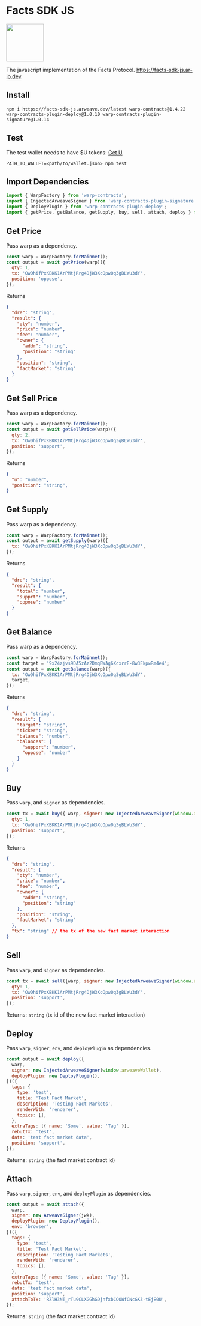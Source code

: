 # Facts SDK JS

<img src="https://oqfrmvvkx6kfvhswy45wpmpppwjwd6seafaaehb2tmb47i2bgpgq.arweave.net/dAsWVqq_lFqeVsc7Z7HvfZNh-kQBQAIcOpsDz6NBM80"  width="100">

The javascript implementation of the Facts Protocol. https://facts-sdk-js.ar-io.dev

## Install

`npm i https://facts-sdk-js.arweave.dev/latest warp-contracts@1.4.22 warp-contracts-plugin-deploy@1.0.10 warp-contracts-plugin-signature@1.0.14`

## Test

The test wallet needs to have $U tokens: [Get U](https://getu.g8way.io)

`PATH_TO_WALLET=<path/to/wallet.json> npm test`

## Import Dependencies

```js
import { WarpFactory } from 'warp-contracts';
import { InjectedArweaveSigner } from 'warp-contracts-plugin-signature';
import { DeployPlugin } from 'warp-contracts-plugin-deploy';
import { getPrice, getBalance, getSupply, buy, sell, attach, deploy } from '@facts-kit/facts-sdk-v2';
```

## Get Price

Pass warp as a dependency.

```js
const warp = WarpFactory.forMainnet();
const output = await getPrice(warp)({
  qty: 1,
  tx: 'OwDhifPxKBKK1ArPMtjRrg4DjW3XcOpw0q3gBLWu3dY',
  position: 'oppose',
});
```

Returns

```json
{
  "dre": "string",
  "result": {
    "qty": "number",
    "price": "number",
    "fee": "number",
    "owner": {
      "addr": "string",
      "position": "string"
    },
    "position": "string",
    "factMarket": "string"
  }
}
```
## Get Sell Price

Pass warp as a dependency.

```js
const warp = WarpFactory.forMainnet();
const output = await getSellPrice(warp)({
  qty: 2,
  tx: 'OwDhifPxKBKK1ArPMtjRrg4DjW3XcOpw0q3gBLWu3dY',
  position: 'support',
});
```

Returns

```json
{
  "u": "number",
  "position": "string",
}
```
## Get Supply

Pass warp as a dependency.

```js
const warp = WarpFactory.forMainnet();
const output = await getSupply(warp)({
  tx: 'OwDhifPxKBKK1ArPMtjRrg4DjW3XcOpw0q3gBLWu3dY',
});
```

Returns

```json
{
  "dre": "string",
  "result": {
    "total": "number",
    "supprt": "number",
    "oppose": "number"
  }
}
```

## Get Balance

Pass warp as a dependency.

```js
const warp = WarpFactory.forMainnet();
const target = '9x24zjvs9DA5zAz2DmqBWAg6XcxrrE-8w3EkpwRm4e4';
const output = await getBalance(warp)({
  tx: 'OwDhifPxKBKK1ArPMtjRrg4DjW3XcOpw0q3gBLWu3dY',
  target,
});
```

Returns

```json
{
  "dre": "string",
  "result": {
    "target": "string",
    "ticker": "string",
    "balance": "number",
    "balances": {
      "support": "number",
      "oppose": "number"
    }
  }
}
```

## Buy

Pass `warp`, and `signer` as dependencies.

```js
const tx = await buy({ warp, signer: new InjectedArweaveSigner(window.arweaveWallet) })({
  qty: 1,
  tx: 'OwDhifPxKBKK1ArPMtjRrg4DjW3XcOpw0q3gBLWu3dY',
  position: 'support',
});
```

Returns

```json
{
  "dre": "string",
  "result": {
    "qty": "number",
    "price": "number",
    "fee": "number",
    "owner": {
      "addr": "string",
      "position": "string"
    },
    "position": "string",
    "factMarket": "string"
  },
  "tx": "string" // the tx of the new fact market interaction
}
```

## Sell

Pass `warp`, and `signer` as dependencies.

```js
const tx = await sell({warp, signer: new InjectedArweaveSigner(window.arweaveWallet) })({
  qty: 1,
  tx: 'OwDhifPxKBKK1ArPMtjRrg4DjW3XcOpw0q3gBLWu3dY',
  position: 'support',
});
```

Returns: `string` (tx id of the new fact market interaction)

## Deploy

Pass `warp`, `signer`, `env`, and `deployPlugin` as dependencies.

```js
const output = await deploy({
  warp,
  signer: new InjectedArweaveSigner(window.arweaveWallet),
  deployPlugin: new DeployPlugin(),
})({
  tags: {
    type: 'test',
    title: 'Test Fact Market',
    description: 'Testing Fact Markets',
    renderWith: 'renderer',
    topics: [],
  },
  extraTags: [{ name: 'Some', value: 'Tag' }],
  rebutTx: 'test',
  data: 'test fact market data',
  position: 'support',
});
```

Returns: `string` (the fact market contract id)

## Attach

Pass `warp`, `signer`, `env`, and `deployPlugin` as dependencies.

```js
const output = await attach({
  warp,
  signer: new ArweaveSigner(jwk),
  deployPlugin: new DeployPlugin(),
  env: 'browser',
})({
  tags: {
    type: 'test',
    title: 'Test Fact Market',
    description: 'Testing Fact Markets',
    renderWith: 'renderer',
    topics: [],
  },
  extraTags: [{ name: 'Some', value: 'Tag' }],
  rebutTx: 'test',
  data: 'test fact market data',
  position: 'support',
  attachToTx: 'RZlH3NT_rTu9CLXGGhGDjnfxbCOOWfCNcGK3-tEjE0U',
});
```

Returns: `string` (the fact market contract id)
